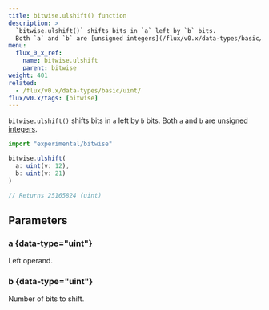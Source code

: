 ```yaml
---
title: bitwise.ulshift() function
description: >
  `bitwise.ulshift()` shifts bits in `a` left by `b` bits.
  Both `a` and `b` are [unsigned integers](/flux/v0.x/data-types/basic/uint/).
menu:
  flux_0_x_ref:
    name: bitwise.ulshift
    parent: bitwise
weight: 401
related:
  - /flux/v0.x/data-types/basic/uint/
flux/v0.x/tags: [bitwise]
---
```


`bitwise.ulshift()` shifts bits in `a` left by `b` bits.
Both `a` and `b` are [unsigned integers](/flux/v0.x/data-types/basic/uint/).

```js
import "experimental/bitwise"

bitwise.ulshift(
  a: uint(v: 12),
  b: uint(v: 21)
)

// Returns 25165824 (uint)
```

## Parameters

### a {data-type="uint"}
Left operand.

### b {data-type="uint"}
Number of bits to shift.